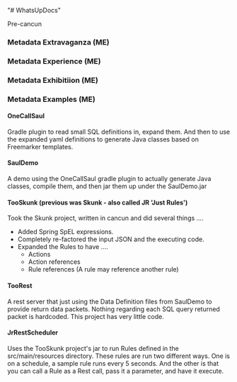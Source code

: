 "# WhatsUpDocs" 

Pre-cancun

### Metadata Extravaganza (ME)
### Metadata Experience (ME)
### Metadata Exhibitiion (ME)
### Metadata Examples (ME)


#### OneCallSaul

Gradle plugin to read small SQL definitions in, expand them.  And then to
 use the expanded yaml definitions to generate Java classes based on Freemarker
 templates.

#### SaulDemo

 A demo using the OneCallSaul gradle plugin to actually generate
   Java classes, compile them, and then jar them up under the
   SaulDemo.jar

#### TooSkunk (previous was Skunk - also called JR 'Just Rules')

Took the Skunk project, written in cancun and did several things ....
* Added Spring SpEL expressions.
* Completely re-factored the input JSON and the executing code.
* Expanded the Rules to have ....
    * Actions
    * Action references
    * Rule references (A rule may reference another rule)

#### TooRest

A rest server that just using the Data Definition files from SaulDemo
to provide return data packets.  Nothing regarding each SQL query returned
packet is hardcoded.  This project has very little code.

#### JrRestScheduler

Uses the TooSkunk project's jar to run Rules defined in the src/main/resources
  directory.  These rules are run two different ways.  One is on a schedule, a sample rule runs
  every 5 seconds.  And the other is that you can call a Rule
  as a Rest call, pass it a parameter, and have it execute.

